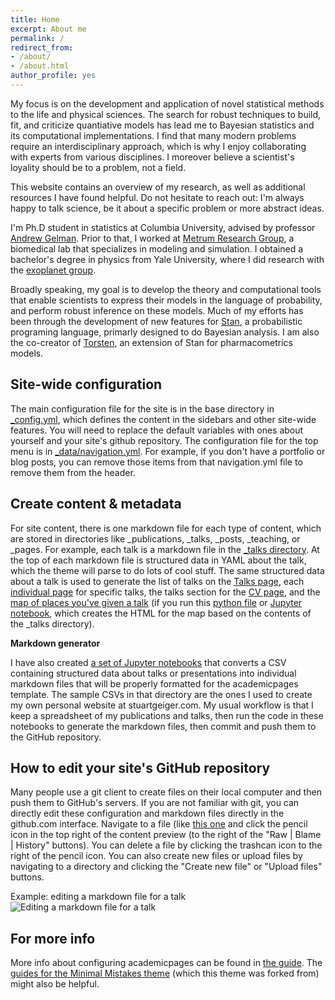 ```yaml
---
title: Home
excerpt: About me
permalink: /
redirect_from:
- /about/
- /about.html
author_profile: yes
---
```


My focus is on the development and application of novel statistical methods
to the life and physical sciences.
The search for robust techniques to build, fit, and criticize quantiative models
has lead me to Bayesian statistics and its computational implementations.
I find that many modern problems require an interdisciplinary approach,
which is why I enjoy collaborating with experts from various disciplines.
I moreover believe a scientist's loyality should be to a problem, not a field.

This website contains an overview of my research, as well as additional resources
I have found helpful. Do not hesitate to reach out: I'm always happy to talk
science, be it about a specific problem or more abstract ideas.


I'm Ph.D student in statistics at Columbia University,
advised by professor [Andrew Gelman](http://www.stat.columbia.edu/~gelman/).
Prior to that, I worked at [Metrum Research Group](https://metrumrg.com/),
a biomedical lab that specializes in modeling and simulation.
I obtained a bachelor's degree in physics from Yale University,
where I did research with the [exoplanet group](http://exoplanets.astro.yale.edu/).

Broadly speaking, my goal is to develop the theory and computational tools
that enable scientists to express their models in the language of probability,
and perform robust inference on these models.
Much of my efforts has been through the development of new features for
[Stan](mc-stan.org), a probabilistic programing language, primarly designed to do
Bayesian analysis.
I am also the co-creator of [Torsten](https://github.com/metrumresearchgroup/Torsten),
an extension of Stan for pharmacometrics models.





Site-wide configuration
------
The main configuration file for the site is in the base directory in [_config.yml](https://github.com/academicpages/academicpages.github.io/blob/master/_config.yml), which defines the content in the sidebars and other site-wide features. You will need to replace the default variables with ones about yourself and your site's github repository. The configuration file for the top menu is in [_data/navigation.yml](https://github.com/academicpages/academicpages.github.io/blob/master/_data/navigation.yml). For example, if you don't have a portfolio or blog posts, you can remove those items from that navigation.yml file to remove them from the header. 

Create content & metadata
------
For site content, there is one markdown file for each type of content, which are stored in directories like _publications, _talks, _posts, _teaching, or _pages. For example, each talk is a markdown file in the [_talks directory](https://github.com/academicpages/academicpages.github.io/tree/master/_talks). At the top of each markdown file is structured data in YAML about the talk, which the theme will parse to do lots of cool stuff. The same structured data about a talk is used to generate the list of talks on the [Talks page](https://academicpages.github.io/talks), each [individual page](https://academicpages.github.io/talks/2012-03-01-talk-1) for specific talks, the talks section for the [CV page](https://academicpages.github.io/cv), and the [map of places you've given a talk](https://academicpages.github.io/talkmap.html) (if you run this [python file](https://github.com/academicpages/academicpages.github.io/blob/master/talkmap.py) or [Jupyter notebook](https://github.com/academicpages/academicpages.github.io/blob/master/talkmap.ipynb), which creates the HTML for the map based on the contents of the _talks directory).

**Markdown generator**

I have also created [a set of Jupyter notebooks](https://github.com/academicpages/academicpages.github.io/tree/master/markdown_generator
) that converts a CSV containing structured data about talks or presentations into individual markdown files that will be properly formatted for the academicpages template. The sample CSVs in that directory are the ones I used to create my own personal website at stuartgeiger.com. My usual workflow is that I keep a spreadsheet of my publications and talks, then run the code in these notebooks to generate the markdown files, then commit and push them to the GitHub repository.

How to edit your site's GitHub repository
------
Many people use a git client to create files on their local computer and then push them to GitHub's servers. If you are not familiar with git, you can directly edit these configuration and markdown files directly in the github.com interface. Navigate to a file (like [this one](https://github.com/academicpages/academicpages.github.io/blob/master/_talks/2012-03-01-talk-1.md) and click the pencil icon in the top right of the content preview (to the right of the "Raw | Blame | History" buttons). You can delete a file by clicking the trashcan icon to the right of the pencil icon. You can also create new files or upload files by navigating to a directory and clicking the "Create new file" or "Upload files" buttons. 

Example: editing a markdown file for a talk
![Editing a markdown file for a talk](../images/editing-talk.png)

For more info
------
More info about configuring academicpages can be found in [the guide](https://academicpages.github.io/markdown/). The [guides for the Minimal Mistakes theme](https://mmistakes.github.io/minimal-mistakes/docs/configuration/) (which this theme was forked from) might also be helpful.
